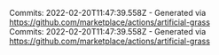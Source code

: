 Commits: 2022-02-20T11:47:39.558Z - Generated via https://github.com/marketplace/actions/artificial-grass
<br>
Commits: 2022-02-20T11:47:39.558Z - Generated via https://github.com/marketplace/actions/artificial-grass
<br>
